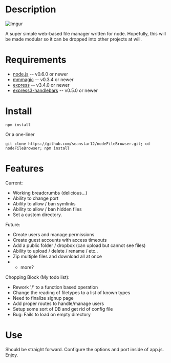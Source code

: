 Description
===========

![Imgur](http://i.imgur.com/nRPbROd.png "Screen Shot")

A super simple web-based file manager written for node. Hopefully, this will be made modular so it can be dropped 
into other projects at will.


Requirements
============

* [node.js](http://nodejs.org/) -- v0.6.0 or newer
* [mmmagic](http://npmjs.org/package/mmmagic) -- v0.3.4 or newer
* [express](http://npmjs.org/package/express) -- v3.4.0 or newer
* [express3-handlebars](http://npmjs.org/package/express3-handlebars) -- v0.5.0 or newer


Install
============

    npm install

  Or a one-liner

    git clone https://github.com/seanstar12/nodeFileBrowser.git; cd nodeFileBrowser; npm install

Features
============

Current:

  * Working breadcrumbs (delicious...)
  * Ability to change port
  * Ability to allow / ban symlinks
  * Ability to allow / ban hidden files
  * Set a custom directory.

Future:

  * Create users and manage permissions
  * Create guest accounts with access timeouts
  * Add a public folder / dropbox (can upload but cannot see files)
  * Ability to upload / delete / rename / etc..
  * Zip multiple files and download all at once
  * + more?

Chopping Block (My todo list):

  * Rework '/' to a function based operation
  * Change the reading of filetypes to a list of known types
  * Need to finalize signup page
  * Add proper routes to handle/manage users
  * Setup some sort of DB and get rid of config file
  * Bug: Fails to load on empty directory

Use
============

Should be straight forward. Configure the options and port inside of app.js.
Enjoy.
